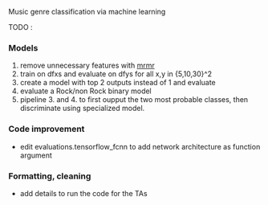Music genre classification via machine learning

TODO :

### Models
1. remove unnecessary features with [mrmr](https://github.com/smazzanti/mrmr)
2. train on dfxs and evaluate on dfys for all x,y in {5,10,30}^2
3. create a model with top 2 outputs instead of 1 and evaluate
4. evaluate a Rock/non Rock binary model
5. pipeline 3. and 4. to first oupput the two most probable classes, then discriminate using specialized model.


### Code improvement
- edit evaluations.tensorflow_fcnn to add network architecture as function argument 

### Formatting, cleaning
- add details to run the code for the TAs